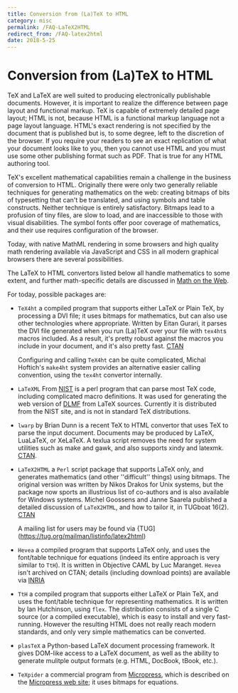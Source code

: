 ```yaml
---
title: Conversion from (La)TeX to HTML
category: misc
permalink: /FAQ-LaTeX2HTML
redirect_from: /FAQ-latex2html
date: 2018-5-25
---
```


# Conversion from (La)TeX to HTML

TeX and LaTeX are well suited to producing electronically publishable
documents. However, it is important to realize the difference
between page layout and functional markup. TeX is capable of
extremely detailed page layout; HTML is not, because HTML is a
functional markup language not a page layout language. HTML's exact
rendering is not specified by the document that is published but is, to
some degree, left to the discretion of the browser. If you require your
readers to see an exact replication of what your document looks like
to you, then you cannot use HTML and you must use some other
publishing format such as PDF. That is true for any HTML
authoring tool.

TeX's excellent mathematical capabilities remain a challenge in the
business of conversion to HTML.  Originally there were only two generally
reliable techniques for generating mathematics on the web: creating
bitmaps of bits of typesetting that can't be translated, and using
symbols and table constructs.  Neither technique is entirely
satisfactory.  Bitmaps lead to a profusion of tiny files, are slow to
load, and are inaccessible to those with visual disabilities.  The
symbol fonts offer poor coverage of mathematics, and their use
requires configuration of the browser.

Today, with native MathML rendering in some browsers
and high quality math rendering available via JavaScript and CSS
in all modern graphical browsers there are several possibilities.

The LaTeX to HTML convertors listed below  all handle mathematics
to some extent, and further math-specific details are discussed
in [Math on the Web](/FAQ-mathml).

For today, possible packages are:

- `TeX4ht` a compiled program that supports either
  LaTeX or Plain TeX, by processing a DVI file; it uses
  bitmaps for mathematics, but can also use other technologies where
  appropriate.  Written by Eitan Gurari, it parses the DVI
  file generated when you run (La)TeX over your file with
  `tex4ht`s macros included.  As a result, it's pretty
  robust against the macros you include in your document, and it's
  also pretty fast. [CTAN](https://ctan.org/pkg/tex4ht)

  Configuring and calling `TeX4ht` can be quite complicated,
  Michal Hoftich's `make4ht` system provides an alternative
  easier calling convention, using the `tex4ht` convertor internally.

- `LaTeXML` From [NIST](https://www.nist.gov/) is a perl program
  that can parse most TeX code, including complicated macro definitions.
  It was used for generating the web version of [DLMF](https://dlmf.nist.gov/)
  from LaTeX sources. Currently it is distributed from the NIST site, and is not
  in standard TeX distributions.

- `lwarp` by Brian Dunn is a recent TeX to HTML convertor that uses
   TeX to parse the input document. Documents may be produced by LaTeX, LuaLaTeX, or XeLaTeX.
   A texlua script removes the need for system utilities such as make and gawk,
   and also supports xindy and latexmk. [CTAN](https://ctan.org/pkg/lwarp).

- `LaTeX2HTML` a `Perl` script package that
  supports LaTeX only, and generates mathematics (and other
  ''difficult'' things) using bitmaps.  The original version was
  written by Nikos Drakos for Unix systems, but the package now sports
  an illustrious list of co-authors and is also available for Windows
  systems.  Michel Goossens and Janne Saarela published a detailed
  discussion of `LaTeX2HTML`, and how to tailor it, in
  TUGboat 16(2). [CTAN](https://ctan.org/pkg/latex2html)

  A mailing list for users may be found via
  {TUG](https://tug.org/mailman/listinfo/latex2html)

- `Hevea` a compiled program that supports LaTeX
  only, and uses the font/table technique for equations (indeed its
  entire approach is very similar to `TtH`).  It is written
  in Objective CAML by Luc Maranget.  `Hevea` isn't
  archived on CTAN; details (including download points) are
  available via [INRIA](http://pauillac.inria.fr/~maranget/hevea/)

- `TtH` a compiled program that supports either LaTeX
  or Plain TeX, and uses the font/table technique for representing
  mathematics.  It is written by Ian Hutchinson, using
  `flex`.  The distribution consists of a single C
  source (or a compiled executable), which is easy to install and very
  fast-running. However the resulting HTML does not really reach
  modern standards, and only very simple mathematics can be converted.

- `plasTeX` a Python-based LaTeX document processing
    framework.  It gives DOM-like access to a LaTeX document, as
    well as the ability to generate mulitple output formats
    (e.g. HTML, DocBook, tBook, etc.).

- `TeXpider` a commercial program from
  [Micropress](/FAQ-commercial), which is
  described on the [Micropress web site](http://www.micropress-inc.com/webb/wbstart.htm);
  it uses bitmaps for equations.



